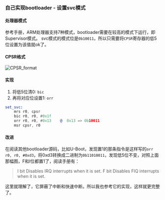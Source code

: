 ### 自己实现bootloader - 设置svc模式

#### 处理器模式
参考手册，ARM处理器支持7种模式，bootloader需要在较高的模式下运行，即Supervisor模式。
svc模式的模式位是`0b10011`，所以只需要将`CPSR`寄存器的低5位设置为该值就ok了。

#### CPSR格式
![CPSR_format][1]

  [1]: http://ww4.sinaimg.cn/mw690/7fcfb6a1gw1eclqp9r91jj20jy03kmxl.jpg
  
#### 实现

 1. 将低5位清0: `bic`
 2. 再将对应位设置1: `orr`
 
```asm
set_svc:
    mrs r0, cpsr
    bic r0, r0, #0x1f
    orr r0, r0, #0x13    @  0x13 => 0b10011 
    msr cpsr, r0
```

#### 改进
在阅读其他bootloader源码，比如U-Boot，发现置1的那条指令是这样写的`orr r0, r0, #0xd3`，将0xd3转换成二进制为`0b11010011`，发现低5位不变，对照上面那幅图，F和I位都置1了，阅读手册有：
> I bit Disables IRQ interrupts when it is set.
> F bit Disables FIQ interrupts when it is set.

这里就理解了，它屏蔽了中断和快速中断。所以我也参考它的实现，这样就更完整了。